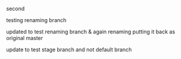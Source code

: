  second

testing renaming branch 

updated to test renaming branch & again renaming putting it back as original master

update to test stage branch and not default branch
